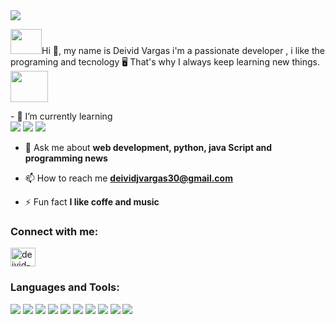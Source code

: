 <img src="https://github.com/user-attachments/assets/0c2374d4-205f-49cb-ae9c-33a88b9557ea"/>

<p><img src = "https://i.gifer.com/JLo.gif"  height = "40" width="50"/>Hi 👋​, my name is Deivid Vargas i'm a passionate developer , i like the programing and tecnology ​🖥️​ That's why I always keep learning new things.<img src = "https://i.gifer.com/KHO.gif" height = "50" width="60"/> </p>
- 🌱 I’m currently learning <div><img src = "https://img.shields.io/badge/react_native-%2320232a.svg?style=for-the-badge&logo=react&logoColor=%2361DAFB" /> <img src = "https://img.shields.io/badge/expo-1C1E24?style=for-the-badge&logo=expo&logoColor=#D04A37"/> <img src = "https://img.shields.io/badge/react-%2320232a.svg?style=for-the-badge&logo=react&logoColor=%2361DAFB"/></div>

- 💬 Ask me about **web development, python, java Script and programming news**

- 📫 How to reach me **deividjvargas30@gmail.com**

- ⚡ Fun fact **I like coffe and music**

<h3 align="left">Connect with me:</h3>
<p align="left">
<a href="https://linkedin.com/in/deivid-vargas-084a05308" target="blank"><img align="center" src="https://raw.githubusercontent.com/rahuldkjain/github-profile-readme-generator/master/src/images/icons/Social/linked-in-alt.svg" alt="deivid-vargas-084a05308" height="30" width="40" /></a>
</p>

<h3 align="left">Languages and Tools:</h3>
<div> 
<img src = "https://img.shields.io/badge/js-%23323330.svg?style=for-the-badge&logo=javascript&logoColor=%23F7DF1E"/>
<img src = "https://img.shields.io/badge/typescript-%23007ACC.svg?style=for-the-badge&logo=typescript&logoColor=white"/>
<img src = "https://img.shields.io/badge/python-3670A0?style=for-the-badge&logo=python&logoColor=ffdd54"/>
<img src = "https://img.shields.io/badge/mysql-4479A1.svg?style=for-the-badge&logo=mysql&logoColor=white"/>
<img src = "https://img.shields.io/badge/postgres-%23316192.svg?style=for-the-badge&logo=postgresql&logoColor=white"/>
<img src = "https://img.shields.io/badge/MongoDB-%234ea94b.svg?style=for-the-badge&logo=mongodb&logoColor=white"/>
<img src = "https://img.shields.io/badge/django-%23092E20.svg?style=for-the-badge&logo=django&logoColor=white"/>
<img src = "https://img.shields.io/badge/node.js-6DA55F?style=for-the-badge&logo=node.js&logoColor=white"/>
<img src = "https://img.shields.io/badge/express.js-%23404d59.svg?style=for-the-badge&logo=express&logoColor=%2361DAFB"/>
<img src = "https://img.shields.io/badge/tailwindcss-%2338B2AC.svg?style=for-the-badge&logo=tailwind-css&logoColor=white" />
</div>
